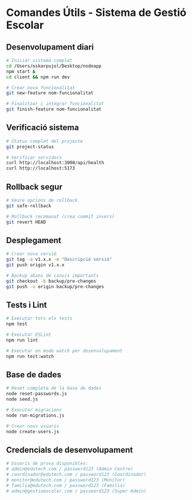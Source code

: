 # Comandes Útils - Sistema de Gestió Escolar

## Desenvolupament diari
```bash
# Iniciar sistema complet
cd /Users/oskarpujol/Desktop/nodeapp
npm start &
cd client && npm run dev

# Crear nova funcionalitat
git new-feature nom-funcionalitat

# Finalitzar i integrar funcionalitat
git finish-feature nom-funcionalitat
```

## Verificació sistema
```bash
# Status complet del projecte
git project-status

# Verificar servidors
curl http://localhost:3000/api/health
curl http://localhost:5173
```

## Rollback segur
```bash
# Veure opcions de rollback
git safe-rollback

# Rollback recomanat (crea commit invers)
git revert HEAD
```

## Desplegament
```bash
# Crear nova versió
git tag -a v1.x.x -m "Descripció versió"
git push origin v1.x.x

# Backup abans de canvis importants
git checkout -b backup/pre-changes
git push -u origin backup/pre-changes
```

## Tests i Lint
```bash
# Executar tots els tests
npm test

# Executar ESLint
npm run lint

# Executar en mode watch per desenvolupament
npm run test:watch
```

## Base de dades
```bash
# Reset completa de la base de dades
node reset-passwords.js
node seed.js

# Executar migracions
node run-migrations.js

# Crear nous usuaris
node create-users.js
```

## Credencials de desenvolupament
```bash
# Usuaris de prova disponibles:
# admin@edutech.com / password123 (Admin Centre)
# coordinador@edutech.com / password123 (Coordinador)  
# monitor@edutech.com / password123 (Monitor)
# familia@edutech.com / password123 (Família)
# admin@gestioescolar.com / password123 (Super Admin)
```
